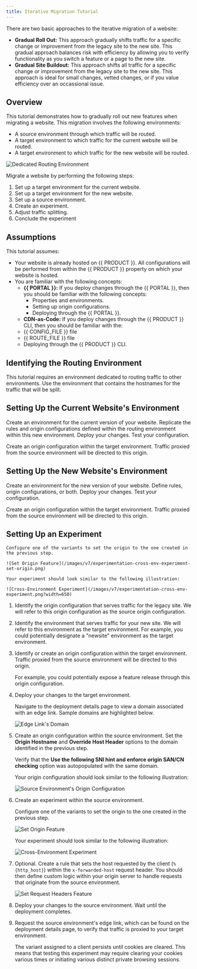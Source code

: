 ```yaml
---
title: Iterative Migration Tutorial
---
```


There are two basic approaches to the iterative migration of a website:

-   **Gradual Roll Out:** This approach gradually shifts traffic for a specific change or improvement from the legacy site to the new site. This gradual approach balances risk with efficiency by allowing you to verify functionality as you switch a feature or a page to the new site. 
-   **Gradual Site Buildout:** This approach shifts all traffic for a specific change or improvement from the legacy site to the new site. This approach is ideal for small changes, vetted changes, or if you value efficiency over an occassional issue. 

## Overview

This tutorial demonstrates how to gradually roll out new features when migrating a website. This migration involves the following environments:

-   A source environment through which traffic will be routed.
-   A target environment to which traffic for the current website will be routed.
-   A target environment to which traffic for the new website will be routed.

![Dedicated Routing Environment](/images/v7/experimentation-routing-dedicated-environment.png)

Migrate a website by performing the following steps:

1.  Set up a target environment for the current website.
2.  Set up a target environment for the new website.
3.  Set up a source environment.
4.  Create an experiment.
5.  Adjust traffic splitting.
6.  Conclude the experiment

## Assumptions

This tutorial assumes:

-   Your website is already hosted on {{ PRODUCT }}. All configurations will be performed from within the {{ PRODUCT }} property on which your website is hosted.
-   You are familiar with the following concepts:
    -   **{{ PORTAL }}:** If you deploy changes through the {{ PORTAL }}, then you should be familiar with the following concepts:
        -   Properties and environments.
        -   Setting up origin configurations.
        -   Deploying through the {{ PORTAL }}.
    -   **CDN-as-Code:** If you deploy changes through the {{ PRODUCT }} CLI, then you should be familiar with the:
    -   {{ CONFIG_FILE }} file
    -   {{ ROUTE_FILE }} file
    -   Deploying through the {{ PRODUCT }} CLI. 

## Identifying the Routing Environment

This tutorial requires an environment dedicated to routing traffic to other environments. Use the environment that contains the hostnames for the traffic that will be split. 

## Setting Up the Current Website's Environment

Create an environment for the current version of your website. Replicate the rules and origin configurations defined within the routing environment within this new environment. Deploy your changes. Test your configuration.

<!--TODO - Specific instructions-->

Create an origin configuration within the target environment. Traffic proxied from the source environment will be directed to this origin.

## Setting Up the New Website's Environment

Create an environment for the new version of your website. Define rules, origin configurations, or both. Deploy your changes. Test your configuration.

<!--TODO - Specific instructions-->

Create an origin configuration within the target environment. Traffic proxied from the source environment will be directed to this origin.

## Setting Up an Experiment


    Configure one of the variants to set the origin to the one created in the previous step.
    
    ![Set Origin Feature](/images/v7/experimentation-cross-env-experiment-set-origin.png)

    Your experiment should look similar to the following illustration:
    
    ![Cross-Environment Experiment](/images/v7/experimentation-cross-env-experiment.png?width=650)





1.  Identify the origin configuration that serves traffic for the legacy site. We will refer to this origin configuration as the source origin configuration. 
2.  Identify the environment that serves traffic for your new site. We will refer to this environment as the target environment. 
    For example, you could potentially designate a "newsite" environment as the target environment.
3.  Identify or create an origin configuration within the target environment. Traffic proxied from the source environment will be directed to this origin.

    For example, you could potentially expose a feature release through this origin configuration.
4.  Deploy your changes to the target environment. 

    Navigate to the deployment details page to view a domain associated with an edge link. Sample domains are highlighted below.
    
    ![Edge Link's Domain](/images/v7/experimentation-cross-env-experiment-edge-link.png?width=650)
    
5.  Create an origin configuration within the source environment. Set the **Origin Hostname** and **Override Host Header** options to the domain identified in the previous step. 

    Verify that the **Use the following SNI hint and enforce origin SAN/CN checking** option was autopopulated with the same domain.

    Your origin configuration should look similar to the following illustration:

    ![Source Environment's Origin Configuration](/images/v7/experimentation-cross-env-experiment-origin-configuration.png?width=650)

6.  Create an experiment within the source environment. 

    Configure one of the variants to set the origin to the one created in the previous step.
    
    ![Set Origin Feature](/images/v7/experimentation-cross-env-experiment-set-origin.png)

    Your experiment should look similar to the following illustration:
    
    ![Cross-Environment Experiment](/images/v7/experimentation-cross-env-experiment.png?width=650)

7.  Optional. Create a rule that sets the host requested by the client (`%{http_host}`) within the `x-forwarded-host` request header. You should then define custom logic within your origin server to handle requests that originate from the source environment.

    ![Set Request Headers Feature](/images/v7/experimentation-cross-env-experiment-host.png)

8.  Deploy your changes to the source environment. Wait until the deployment completes.
9.  Request the source environment's edge link, which can be found on the deployment details page, to verify that traffic is proxied to your target environment.

    <Callout type="info">
    
      The variant assigned to a client persists until cookies are cleared. This means that testing this experiment may require clearing your cookies various times or initiating various distinct private browsing sessions. 
    
    </Callout>


